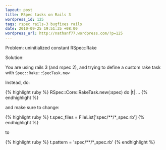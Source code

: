 ```yaml
---
layout: post
title: RSpec tasks on Rails 3
wordpress_id: 125
tags: rspec rails-3 bugfixes rails
date: 2010-09-25 19:51:35 +08:00
wordpress_url: http://nathanf77.wordpress.com/?p=125
---
```

Problem:
uninitialized constant RSpec::Rake

Solution:

You are using rails 3 (and rspec 2), and trying to define a custom rake task with <code>Spec::Rake::SpecTask.new</code>

Instead, do:

{% highlight ruby %}
RSpec::Core::RakeTask.new(:spec) do |t|
...
{% endhighlight %}

and make sure to change:

{% highlight ruby %}
t.spec_files = FileList['spec/**/*_spec.rb']
{% endhighlight %}

to

{% highlight ruby %}
t.pattern   = 'spec/**/*_spec.rb'
{% endhighlight %}

